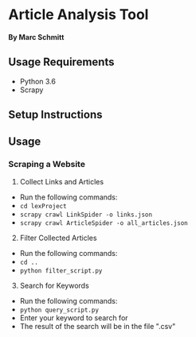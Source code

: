 # Article Analysis Tool
#### By Marc Schmitt

## Usage Requirements
* Python 3.6
* Scrapy

## Setup Instructions

## Usage

### Scraping a Website
1. Collect Links and Articles
* Run the following commands:
* `cd lexProject`
* `scrapy crawl LinkSpider -o links.json`
* `scrapy crawl ArticleSpider -o all_articles.json`
2. Filter Collected Articles
* Run the following commands:
* `cd ..`
* `python filter_script.py`
3. Search for Keywords
* Run the following commands:
* `python query_script.py`
* Enter your keyword to search for
* The result of the search will be in the file "<YOUR KEYWORD>.csv"
